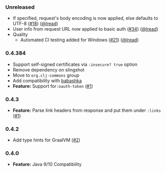### Unreleased

- If specified, request's body encoding is now applied, else defaults to UTF-8 ([#18](https://github.com/clj-commons/clj-http-lite/issues/18)) ([@lread](https://github.com/lread))
- User info from request URL now applied to basic auth ([#34](https://github.com/clj-commons/clj-http-lite/issues/34)) ([@lread](https://github.com/lread))
- Quality
  - Automated CI testing added for Windows ([#21](https://github.com/clj-commons/clj-http-lite/issues/21)) ([@lread](https://github.com/lread))

### 0.4.384

- Support self-signed certificates via `:insecure? true` option
- Remove dependency on slingshot
- Move to `org.clj-commons` group
- Add compatibility with [babashka](https://babashka.org/)
- **Feature:** Support for`:oauth-token` ([#1](https://github.com/martinklepsch/clj-http-lite/pull/7))

### 0.4.3

- **Feature:** Parse link headers from response and put them under `:links` ([#1](https://github.com/martinklepsch/clj-http-lite/pull/1))

### 0.4.2

- Add type hints for GraalVM ([#2](https://github.com/clj-commons/clj-http-lite/pull/2))

### 0.4.0

- **Feature:** Java 9/10 Compatibility
